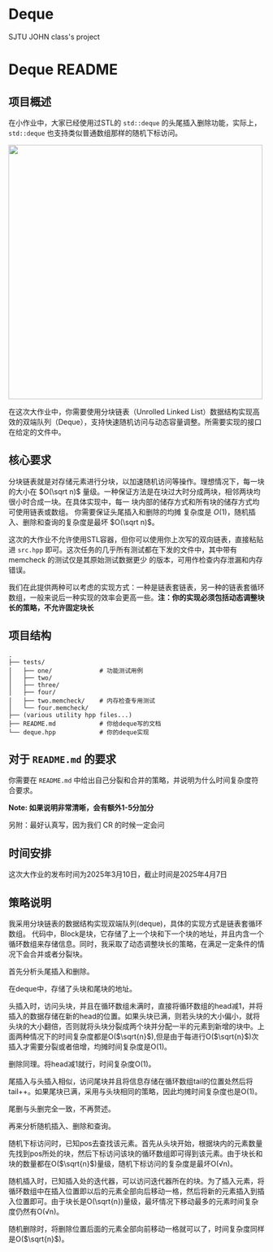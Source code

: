 # Deque

SJTU JOHN class's project
# Deque README


## 项目概述

在小作业中，大家已经使用过STL的 `std::deque` 的头尾插入删除功能，实际上，`std::deque` 也支持类似普通数组那样的随机下标访问。


<img src="https://www.oreilly.com/api/v2/epubs/9781787120952/files/assets/fd7f0c6e-e5cb-400d-ad2f-c38e91772682.png" width="500">

在这次大作业中，你需要使用分块链表（Unrolled Linked List）数据结构实现高效的双端队列（Deque），支持快速随机访问与动态容量调整。所需要实现的接口在给定的文件中。

## 核心要求

分块链表就是对存储元素进行分块，以加速随机访问等操作。理想情况下，每一块的大小在 $O(\sqrt n)$ 量级。一种保证方法是在块过大时分成两块，相邻两块均很小时合成一块。在具体实现中，每一
块内部的储存方式和所有块的储存方式均可使用链表或数组。 你需要保证头尾插入和删除的均摊
复杂度是 $O(1)$，随机插入、删除和查询的复杂度是最坏 $O(\sqrt n)$。

这次的大作业不允许使用STL容器，但你可以使用你上次写的双向链表，直接粘贴进 `src.hpp` 即可。这次任务的几乎所有测试都在下发的文件中，其中带有 memcheck 的测试仅是其原始测试数据更少
的版本，可用作检查内存泄漏和内存错误。

我们在此提供两种可以考虑的实现方式：一种是链表套链表，另一种的链表套循环数组，一般来说后一种实现的效率会更高一些。**注：你的实现必须包括动态调整块长的策略，不允许固定块长**

## 项目结构

```
.
├── tests/
│   ├── one/             # 功能测试用例
│   ├── two/      
│   ├── three/      
│   ├── four/      
│   ├── two.memcheck/    # 内存检查专用测试
│   └── four.memcheck/    
├── (various utility hpp files...)
├── README.md            # 你给deque写的文档
└── deque.hpp            # 你的deque实现
```

## 对于 `README.md` 的要求

你需要在 `README.md` 中给出自己分裂和合并的策略，并说明为什么时间复杂度符合要求。

**Note: 如果说明非常清晰，会有额外1-5分加分**

另附：最好认真写，因为我们 CR 的时候一定会问

## 时间安排

这次大作业的发布时间为2025年3月10日，截止时间是2025年4月7日

## 策略说明

我采用分块链表的数据结构实现双端队列(deque)，具体的实现方式是链表套循环数组。
代码中，Block是块，它存储了上一个块和下一个块的地址，并且内含一个循环数组来存储信息。同时，我采取了动态调整块长的策略，在满足一定条件的情况下会合并或者分裂块。

首先分析头尾插入和删除。

在deque中，存储了头块和尾块的地址。

头插入时，访问头块，并且在循环数组未满时，直接将循环数组的head减1，并将插入的数据存储在新的head的位置。如果头块已满，则若头块的大小偏小，就将头块的大小翻倍，否则就将头块分裂成两个块并分配一半的元素到新增的块中。上面两种情况下的时间复杂度都是O($\sqrt{n}$),但是由于每进行O($\sqrt{n}$)次插入才需要分裂或者倍增，均摊时间复杂度是O(1)。

删除同理。将head减1就行，时间复杂度O(1)。

尾插入与头插入相似，访问尾块并且将信息存储在循环数组tail的位置处然后将tail++。如果尾块已满，采用与头块相同的策略，因此均摊时间复杂度也是O(1)。

尾删与头删完全一致，不再赘述。


再来分析随机插入、删除和查询。

随机下标访问时，已知pos去查找该元素。首先从头块开始，根据块内的元素数量先找到pos所处的块，然后下标访问该块的循环数组即可得到该元素。由于块长和块的数量都在O($\sqrt{n}$)量级，随机下标访问的复杂度是最坏O(√n)。

随机插入时，已知插入处的迭代器，可以访问迭代器所在的块。为了插入元素，将循环数组中在插入位置即以后的元素全部向后移动一格，然后将新的元素插入到插入位置即可。由于块长是O(\sqrt{n})量级，最坏情况下移动最多的元素时间复杂度仍然有O(√n)。

随机删除时，将删除位置后面的元素全部向前移动一格就可以了，时间复杂度同样是O($\sqrt{n}$)。



